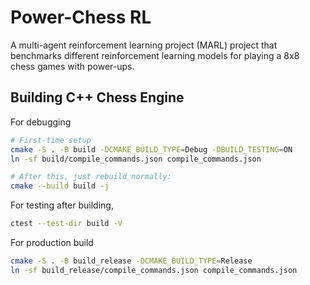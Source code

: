 # Power-Chess RL
A multi-agent reinforcement learning project (MARL) project that benchmarks different reinforcement learning models for playing a 8x8 chess games with power-ups. 

## Building C++ Chess Engine
For debugging
```bash
# First-time setup
cmake -S . -B build -DCMAKE_BUILD_TYPE=Debug -DBUILD_TESTING=ON
ln -sf build/compile_commands.json compile_commands.json

# After this, just rebuild normally:
cmake --build build -j
```

For testing after building,
```bash
ctest --test-dir build -V
```

For production build
```bash
cmake -S . -B build_release -DCMAKE_BUILD_TYPE=Release
ln -sf build_release/compile_commands.json compile_commands.json
```
